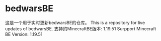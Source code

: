 # bedwarsBE
这是一个用于实时更新bedwarsBE的仓库。
This is a repository for live updates of bedwarsBE.
支持的MinecraftBE版本: 1.19.51
Surpport Minecraft BE Version: 1.19.51
